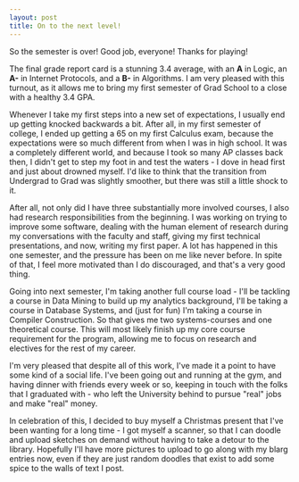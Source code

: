 ```yaml
---
layout: post
title: On to the next level!
---
```


So the semester is over! Good job, everyone! Thanks for playing!

The final grade report card is a stunning 3.4 average, with an **A** in Logic, an **A-** in Internet Protocols, and a **B-** in Algorithms. I am very pleased with this turnout, as it allows me to bring my first semester of Grad School to a close with a healthy 3.4 GPA.

Whenever I take my first steps into a new set of expectations, I usually end up getting knocked backwards a bit. After all, in my first semester of college, I ended up getting a 65 on my first Calculus exam, because the expectations were so much different from when I was in high school. It was a completely different world, and because I took so many AP classes back then, I didn't get to step my foot in and test the waters - I dove in head first and just about drowned myself. I'd like to think that the transition from Undergrad to Grad was slightly smoother, but there was still a little shock to it.

After all, not only did I have three substantially more involved courses, I also had research responsibilities from the beginning. I was working on trying to improve some software, dealing with the human element of research during my conversations with the faculty and staff, giving my first technical presentations, and now, writing my first paper. A lot has happened in this one semester, and the pressure has been on me like never before. In spite of that, I feel more motivated than I do discouraged, and that's a very good thing.

Going into next semester, I'm taking another full course load - I'll be tackling a course in Data Mining to build up my analytics background, I'll be taking a course in Database Systems, and (just for fun) I'm taking a course in Compiler Construction. So that gives me two systems-courses and one theoretical course. This will most likely finish up my core course requirement for the program, allowing me to focus on research and electives for the rest of my career.

I'm very pleased that despite all of this work, I've made it a point to have some kind of a social life. I've been going out and running at the gym, and having dinner with friends every week or so, keeping in touch with the folks that I graduated with - who left the University behind to pursue "real" jobs and make "real" money.

In celebration of this, I decided to buy myself a Christmas present that I've been wanting for a long time - I got myself a scanner, so that I can doodle and upload sketches on demand without having to take a detour to the library. Hopefully I'll have more pictures to upload to go along with my blarg entries now, even if they are just random doodles that exist to add some spice to the walls of text I post.
